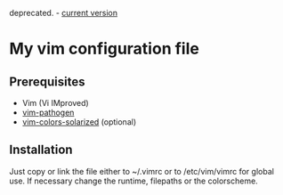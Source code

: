 deprecated. - [current version](/naibaf0/dotfiles)

My vim configuration file
=========================

Prerequisites
-------------
- Vim (Vi IMproved)
- [vim-pathogen](https://github.com/tpope/vim-pathogen)
- [vim-colors-solarized](https://github.com/altercation/vim-colors-solarized) (optional)
 
Installation
------------
Just copy or link the file either to ~/.vimrc or to /etc/vim/vimrc for global use. If necessary change the runtime, filepaths or the colorscheme.
